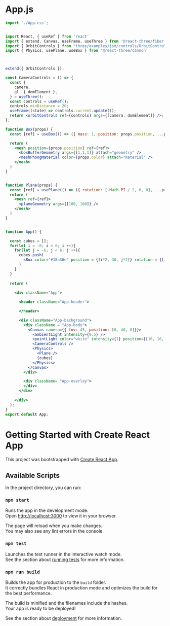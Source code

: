# App.js
```jsx
import './App.css';


import React, { useRef } from 'react'
import { extend, Canvas, useFrame, useThree } from '@react-three/fiber'
import { OrbitControls } from "three/examples/jsm/controls/OrbitControls";
import { Physics, usePlane, useBox } from '@react-three/cannon'



extend({ OrbitControls });

const CameraControls = () => {
  const {
    camera,
    gl: { domElement },
  } = useThree();
  const controls = useRef();
  controls.minDistance = 20;
  useFrame((state) => controls.current.update());
  return <orbitControls ref={controls} args={[camera, domElement]} />;
};

function Box(props) {
  const [ref] = useBox(() => ({ mass: 1, position: props.position, ...props }))

  return (
    <mesh position={props.position} ref={ref}>
      <boxBufferGeometry args={[1,1,1]} attach="geometry" />
      <meshPhongMaterial color={props.color} attach="material" />
    </mesh>
  )
}


function Plane(props) {
  const [ref] = usePlane(() => ({ rotation: [-Math.PI / 2, 0, 0], ...props }))
  return (
    <mesh ref={ref}>
      <planeGeometry args={[100, 100]} />
    </mesh>
  )
}


function App() {

  const cubes = [];
  for(let i = -6; i < 6; i ++){
    for(let j = -6; j < 6; j ++){
      cubes.push(
        <Box color="#18a36e" position = {[i*2, 30, j*2]} rotation = {[i/4, j/4, i*j/4]} />
      )
    }
  }
  
  return (
    
    <div className="App">

      <header className="App-header">

      </header>

      <div className="App-background">
        <div className = "App-body">
          <Canvas camera={{ fov: 45, position: [0, 40, 0]}}>
            <ambientLight intensity={0.5} />
            <pointLight color="white" intensity={1} position={[10, 10, 10]} />
            <CameraControls />
            <Physics>
              <Plane />
              {cubes}
            </Physics>
          </Canvas>
        </div>

        <div className= "App-overlay">
        </div>
      </div>
    
    </div>
  );
}
export default App;
```

# Getting Started with Create React App

This project was bootstrapped with [Create React App](https://github.com/facebook/create-react-app).

## Available Scripts

In the project directory, you can run:

### `npm start`

Runs the app in the development mode.\
Open [http://localhost:3000](http://localhost:3000) to view it in your browser.

The page will reload when you make changes.\
You may also see any lint errors in the console.

### `npm test`

Launches the test runner in the interactive watch mode.\
See the section about [running tests](https://facebook.github.io/create-react-app/docs/running-tests) for more information.

### `npm run build`

Builds the app for production to the `build` folder.\
It correctly bundles React in production mode and optimizes the build for the best performance.

The build is minified and the filenames include the hashes.\
Your app is ready to be deployed!

See the section about [deployment](https://facebook.github.io/create-react-app/docs/deployment) for more information.